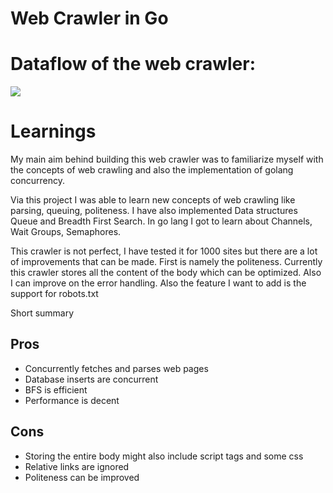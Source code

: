 # Web Crawler in Go

# Dataflow of the web crawler:
<image src="./images/data-flow.png"/>

# Learnings
My main aim behind building this web crawler was to familiarize myself with the concepts of web crawling and also the implementation of golang concurrency.

Via this project I was able to learn new concepts of web crawling like parsing, queuing, politeness. I have also implemented Data structures Queue and Breadth First Search. In go lang I got to learn about Channels, Wait Groups, Semaphores. 

This crawler is not perfect, I have tested it for 1000 sites but there are a lot of improvements that can be made. First is namely the politeness. Currently this crawler stores all the content of the body which can be optimized. Also I can improve on the error handling. Also the feature I want to add is the support for robots.txt

Short summary
## Pros
* Concurrently fetches and parses web pages
* Database inserts are concurrent
* BFS is efficient 
* Performance is decent

## Cons
* Storing the entire body might also include script tags and some css
* Relative links are ignored
* Politeness can be improved